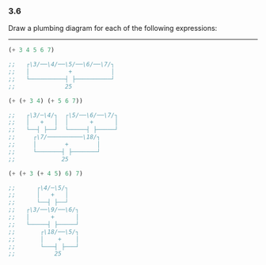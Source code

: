 ### 3.6
Draw a plumbing diagram for each of the following expressions:

***

~~~ scheme
(+ 3 4 5 6 7)

;;   ┌\3/──\4/──\5/──\6/──\7/┐
;;   │           +           │
;;   └──────────┤ ├──────────┘
;;              25
~~~

~~~ scheme
(+ (+ 3 4) (+ 5 6 7))

;;   ┌\3/─\4/┐  ┌\5/──\6/──\7/┐
;;   │   +   │  │      +      │
;;   └──┤ ├──┘  └─────┤ ├─────┘
;;     ┌\7/──────────\18/┐
;;     │        +        │
;;     └───────┤ ├───────┘
;;             25
~~~

~~~ scheme
(+ (+ 3 (+ 4 5) 6) 7)

;;      ┌\4/─\5/┐
;;      │   +   │
;;      └──┤ ├──┘
;;   ┌\3/──\9/──\6/┐
;;   │      +      │
;;   └─────┤ ├─────┘
;;       ┌\18/──\5/┐
;;       │    +    │
;;       └───┤ ├───┘
;;           25
~~~